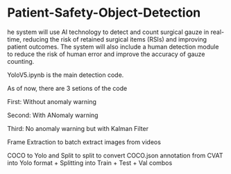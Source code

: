 # Patient-Safety-Object-Detection
he system will use AI technology to detect and count surgical gauze in real-time, reducing the risk of retained surgical items (RSIs) and improving patient outcomes. The system will also include a human detection module to reduce the risk of human error and improve the accuracy of gauze counting.

YoloV5.ipynb is the main detection code.

As of now, there are 3 setions of the code

First: Without anomaly warning

Second: With ANomaly warning

Third: No anomaly warning but with Kalman Filter

Frame Extraction to batch extract images from videos

COCO to Yolo and Split to split to convert COCO.json annotation from CVAT into Yolo format + Splitting into Train + Test + Val combos
